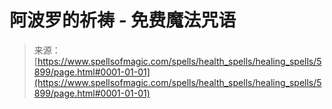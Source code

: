 <!--yml

category: 未分类

date: 2024-06-12 18:40:12

-->

# 阿波罗的祈祷 - 免费魔法咒语

> 来源：[https://www.spellsofmagic.com/spells/health_spells/healing_spells/5899/page.html#0001-01-01](https://www.spellsofmagic.com/spells/health_spells/healing_spells/5899/page.html#0001-01-01)

